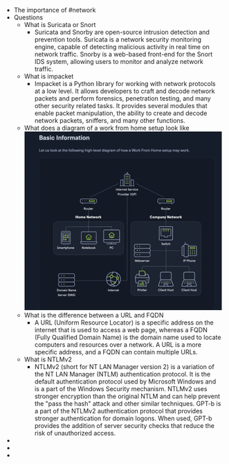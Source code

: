 - The importance of #network
- Questions
	- What is Suricata or Snort
		- Suricata and Snorby are open-source intrusion detection and prevention tools. Suricata is a network security monitoring engine, capable of detecting malicious activity in real time on network traffic. Snorby is a web-based front-end for the Snort IDS system, allowing users to monitor and analyze network traffic.
	- What is impacket
		- Impacket is a Python library for working with network protocols at a low level.  It allows developers to craft and decode network packets and perform forensics, penetration testing, and many other security related tasks. It provides several modules that enable packet manipulation, the ability to create and decode network packets, sniffers, and many other functions.
	- What does a diagram of a work from home setup look like ![image.png](../assets/image_1690659123615_0.png)
	- What is the difference between a URL and FQDN
		- A URL (Uniform Resource Locator) is a specific address on the internet that is used to access a web page, whereas a FQDN (Fully Qualified Domain Name) is the domain name used to locate computers and resources over a network. A URL is a more specific address, and a FQDN can contain multiple URLs.
	- What is NTLMv2
		- NTLMv2 (short for NT LAN Manager version 2) is a variation of the NT LAN Manager (NTLM) authentication protocol. It is the default authentication protocol used by Microsoft Windows and is a part of the Windows Security mechanism. NTLMv2 uses stronger encryption than the original NTLM and can help prevent the "pass the hash" attack and other similar techniques. GPT-b is a part of the NTLMv2 authentication protocol that provides stronger authentication for domain logons. When used, GPT-b provides the addition of server security checks that reduce the risk of unauthorized access.
-
-
-